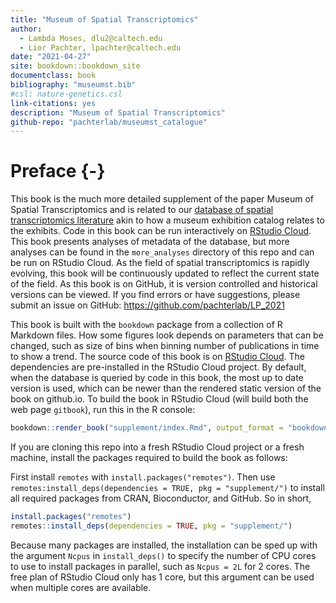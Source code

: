 ```yaml
--- 
title: "Museum of Spatial Transcriptomics"
author: 
  - Lambda Moses, dlu2@caltech.edu
  - Lior Pachter, lpachter@caltech.edu
date: "2021-04-27"
site: bookdown::bookdown_site
documentclass: book
bibliography: "museumst.bib"
#csl: nature-genetics.csl
link-citations: yes
description: "Museum of Spatial Transcriptomics"
github-repo: "pachterlab/museumst_catalogue"
---
```


# Preface {-}

This book is the much more detailed supplement of the paper Museum of Spatial Transcriptomics and is related to our [database of spatial transcriptomics literature](https://docs.google.com/spreadsheets/d/1sJDb9B7AtYmfKv4-m8XR7uc3XXw_k4kGSout8cqZ8bY/edit?usp=sharing) akin to how a museum exhibition catalog relates to the exhibits. Code in this book can be run interactively on [RStudio Cloud](https://rstudio.cloud/project/2492054). This book presents analyses of metadata of the database, but more analyses can be found in the `more_analyses` directory of this repo and can be run on RStudio Cloud. As the field of spatial transcriptomics is rapidly evolving, this book will be continuously updated to reflect the current state of the field. As this book is on GitHub, it is version controlled and historical versions can be viewed. If you find errors or have suggestions, please submit an issue on GitHub: https://github.com/pachterlab/LP_2021

This book is built with the `bookdown` package from a collection of R Markdown files. How some figures look depends on parameters that can be changed, such as size of bins when binning number of publications in time to show a trend. The source code of this book is on [RStudio Cloud](https://rstudio.cloud/project/2492054). The dependencies are pre-installed in the RStudio Cloud project. By default, when the database is queried by code in this book, the most up to date version is used, which can be newer than the rendered static version of the book on github.io. To build the book in RStudio Cloud (will build both the web page `gitbook`), run this in the R console:


```r
bookdown::render_book("supplement/index.Rmd", output_format = "bookdown::gitbook")
```

If you are cloning this repo into a fresh RStudio Cloud project or a fresh machine, install the packages required to build the book as follows:

First install `remotes` with `install.packages("remotes")`. Then use `remotes:install_deps(dependencies = TRUE, pkg = "supplement/")` to install all required packages from CRAN, Bioconductor, and GitHub. So in short,


```r
install.packages("remotes")
remotes::install_deps(dependencies = TRUE, pkg = "supplement/")
```

Because many packages are installed, the installation can be sped up with the argument `Ncpus` in `install_deps()` to specify the number of CPU cores to use to install packages in parallel, such as `Ncpus = 2L` for 2 cores. The free plan of RStudio Cloud only has 1 core, but this argument can be used when multiple cores are available.
